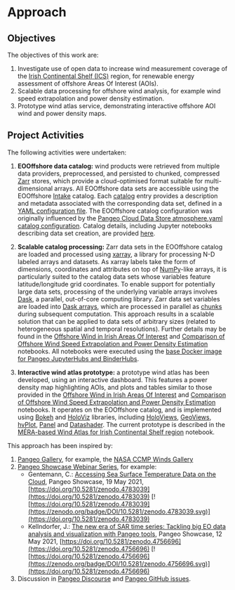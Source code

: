 # Approach

## Objectives

The objectives of this work are: 

1. Investigate use of open data to increase wind measurement coverage of the [Irish Continental Shelf (ICS)](https://www.marine.ie/Home/site-area/irelands-marine-resource/real-map-ireland) region, for renewable energy assessment of offshore Areas Of Interest (AOIs).
2. Scalable data processing for offshore wind analysis, for example wind speed extrapolation and power density estimation.
3. Prototype wind atlas service, demonstrating interactive offshore AOI wind and power density maps.


## Project Activities

The following activities were undertaken:

1. **EOOffshore data catalog:** wind products were retrieved from multiple data providers, preprocessed, and persisted to chunked, compressed [Zarr](https://zarr.readthedocs.io/en/stable/) stores, which provide a cloud-optimised format suitable for multi-dimensional arrays. All EOOffshore data sets are accessible using the EOOffshore [Intake](https://intake.readthedocs.io/en/latest/) catalog. Each [catalog](https://intake.readthedocs.io/en/latest/catalog.html) entry provides a description and metadata associated with the corresponding data set, defined in a [YAML configuration file](https://intake.readthedocs.io/en/latest/catalog.html#yaml-format). The EOOffshore catalog configuration was originally influenced by the [Pangeo Cloud Data Store atmosphere.yaml catalog configuration](https://github.com/pangeo-data/pangeo-datastore/blob/master/intake-catalogs/atmosphere.yaml). Catalog details, including Jupyter notebooks describing data set creation, are provided [here](datasets).

2. **Scalable catalog processing:** Zarr data sets in the EOOffshore catalog are loaded and processed using [xarray](https://docs.xarray.dev/en/stable/index.html), a library for processing N-D labeled arrays and datasets. As xarray labels take the form of dimensions, coordinates and attributes on top of [NumPy](https://numpy.org/)-like arrays, it is particularly suited to the catalog data sets whose variables feature latitude/longitude grid coordinates. To enable support for potentially large data sets, processing of the underlying variable arrays involves [Dask](https://docs.dask.org/en/latest/), a parallel, out-of-core computing library. Zarr data set variables are loaded into [Dask arrays](https://docs.dask.org/en/latest/array.html), which are processed in parallel as [chunks](https://docs.dask.org/en/latest/array.html) during subsequent computation. This approach results in a scalable solution that can be applied to data sets of arbitrary sizes (related to heterogeneous spatial and temporal resolutions). Further details may be found in the [Offshore Wind in Irish Areas Of Interest](./Offshore_Wind_AOI) and [Comparison of Offshore Wind Speed Extrapolation and Power Density Estimation](./Comparison_Wind_Power) notebooks. All notebooks were executed using the [base Docker image for Pangeo JupyterHubs and BinderHubs](https://github.com/pangeo-data/pangeo-docker-images/tree/master/base-image).

3. **Interactive wind atlas prototype:** a prototype wind atlas has been developed, using an interactive dashboard. This features a power density map highlighting AOIs, and plots and tables similar to those provided in the [Offshore Wind in Irish Areas Of Interest](./Offshore_Wind_AOI) and [Comparison of Offshore Wind Speed Extrapolation and Power Density Estimation](./Comparison_Wind_Power) notebooks. It operates on the EOOffshore catalog, and is implemented using [Bokeh](https://bokeh.org/) and [HoloViz](https://holoviz.org/) libraries, including [HoloViews](https://holoviews.org/), [GeoViews](http://geoviews.org/), [hvPlot](https://hvplot.holoviz.org/), [Panel](https://panel.holoviz.org/) and [Datashader](https://datashader.org/). The current prototype is described in the [MÉRA-based Wind Atlas for Irish Continental Shelf region](./MERA_ICS_Wind_Atlas) notebook.

This approach has been inspired by:

1. [Pangeo Gallery](https://gallery.pangeo.io/), for example, the [NASA CCMP Winds Gallery](https://gallery.pangeo.io/repos/cgentemann/pangeo_ccmp)   
1. [Pangeo Showcase Webinar Series](https://pangeo.io/pangeo-showcase.html), for example:
   * Gentemann, C.: [Accessing Sea Surface Temperature Data on the Cloud](https://discourse.pangeo.io/t/may-19-2021-accessing-sea-surface-temperature-data-on-the-cloud/1503), Pangeo Showcase, 19 May 2021, [https://doi.org/10.5281/zenodo.4783039](https://doi.org/10.5281/zenodo.4783039) [![https://doi.org/10.5281/zenodo.4783039](https://zenodo.org/badge/DOI/10.5281/zenodo.4783039.svg)](https://doi.org/10.5281/zenodo.4783039)
   * Kellndorfer, J.: [The new era of SAR time series: Tackling big EO data analysis and visualization with Pangeo tools](https://discourse.pangeo.io/t/may-12-2021-the-new-era-of-sar-time-series-tackling-big-eo-data-analysis-and-visualization-with-pangeo-tools/1475), Pangeo Showcase, 12 May 2021, [https://doi.org/10.5281/zenodo.4756696](https://doi.org/10.5281/zenodo.4756696) [![https://doi.org/10.5281/zenodo.4756696](https://zenodo.org/badge/DOI/10.5281/zenodo.4756696.svg)](https://doi.org/10.5281/zenodo.4756696)
1. Discussion in [Pangeo Discourse](https://discourse.pangeo.io/) and [Pangeo GitHub issues](https://github.com/pangeo-data).